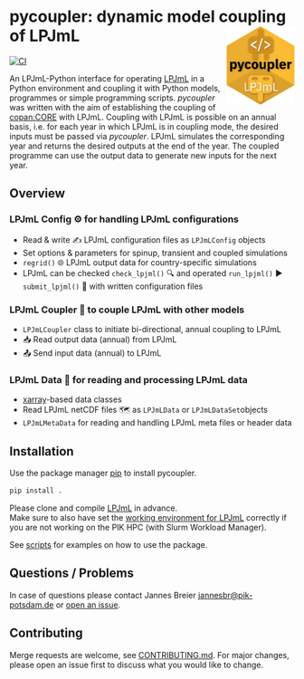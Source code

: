 # pycoupler: dynamic model coupling of LPJmL <a href=''><img src='docs/img/logo.png' align="right" height="139" /></a>

[![CI](https://github.com/PIK-LPJmL/pycoupler/actions/workflows/check.yml/badge.svg)](https://github.com/PIK-LPJmL/pycoupler/actions)

An LPJmL-Python interface for operating [LPJmL](https://github.com/PIK-LPJmL) in
a Python environment and coupling it with Python models, programmes or simple
programming scripts.
*pycoupler* was written with the aim of establishing the coupling of
[copan:CORE](https://github.com/pik-copan/pycopancore/) with LPJmL.
Coupling with LPJmL is possible on an annual basis, i.e. for each year in which
LPJmL is in coupling mode, the desired inputs must be passed via
*pycoupler*.
LPJmL simulates the corresponding year and returns the desired outputs at the
end of the year.
The coupled programme can use the output data to generate new inputs for the
next year.

## Overview

### LPJmL Config &#9881; for handling LPJmL configurations
* Read & write &#9997; LPJmL configuration files as `LPJmLConfig` objects
* Set options & parameters for spinup, transient and coupled simulations
* `regrid()` &#127760; LPJmL output data for country-specific simulations
* LPJmL can be checked `check_lpjml()` &#128269; and operated `run_lpjml()` &#9654; `submit_lpjml()` &#128640; with written configuration files

### LPJmL Coupler &#128268; to couple LPJmL with other models
* `LPJmLCoupler` class to initiate bi-directional, annual coupling to LPJmL
* &#128229; Read output data (annual) from LPJmL
* &#128228; Send input data (annual) to LPJmL

### LPJmL Data &#128190; for reading and processing LPJmL data
* [xarray](https://github.com/pydata/xarray)-based data classes
* Read LPJmL netCDF files &#128506; as `LPJmLData` or `LPJmLDataSet`objects
* `LPJmLMetaData` for reading and handling LPJmL meta files or header data

## Installation

Use the package manager [pip](https://pip.pypa.io/en/stable/) to install pycoupler.

```bash
pip install .
```

Please clone and compile [LPJmL](https://github.com/PIK-LPJmL/LPJmL) in advance.  
Make sure to also have set the [working environment for LPJmL](https://github.com/PIK-LPJmL/LPJmL/blob/master/INSTALL) correctly if you are not working
on the PIK HPC (with Slurm Workload Manager).  

See [scripts](./scripts/) for examples on how to use the package.

## Questions / Problems

In case of questions please contact Jannes Breier jannesbr@pik-potsdam.de or [open an issue](https://github.com/PIK-LPJmL/pycoupler/issues/new).

## Contributing
Merge requests are welcome, see [CONTRIBUTING.md](CONTRIBUTING.md). For major changes, please open an issue first to discuss what you would like to change.
